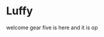 # Luffy
welcome
gear five is here and it is op 
 
 
 
 
  
            
        
              
               
         
          
  
  
